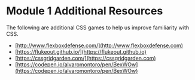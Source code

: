 # Module 1 Additional Resources

The following are additional CSS games to help us improve familiarity with CSS.

- [http://www.flexboxdefense.com/](http://www.flexboxdefense.com)
- [https://flukeout.github.io/](https://flukeout.github.io)
- [https://cssgridgarden.com/](https://cssgridgarden.com)
- [https://codepen.io/alvaromontoro/pen/BexWOw](https://codepen.io/alvaromontoro/pen/BexWOw)
